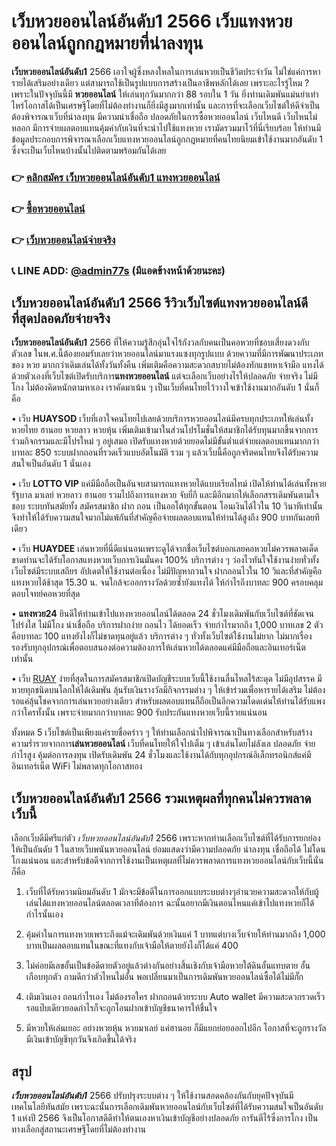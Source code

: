 # เว็บหวยออนไลน์อันดับ1 2566 เว็บแทงหวยออนไลน์ถูกกฎหมายที่น่าลงทุน
**เว็บหวยออนไลน์อันดับ1** 2566 เอาใจผู้ซึ่งหลงใหลในการเล่นหวยเป็นชีวิตประจำวัน ไม่ใช่แค่การหารายได้เสริมอย่างเดียว แต่สามารถใช้เป็นรูปแบบการสร้างเป็นอาชีพหลักได้เลย เพราะอะไรรู้ไหม ? เพราะในปัจจุบันนี้มี **หวยออนไลน์** ให้เล่นทุกวันมากกว่า 88 รอบใน 1 วัน ยิ่งท่านเดิมพันแม่นยำเท่าไหร่โอกาสได้เป็นเศรษฐีโดยที่ไม่ต้องทำงานก็ยิ่งมีสูงมากเท่านั้น และการที่จะเลือกเว็บไซต์ให้ดีจำเป็นต้องพิจารณาเว็บที่น่าลงทุน มีความน่าเชื่อถือ ปลอดภัยในการซื้อหวยออนไลน์ เว็บไหนดี เว็บไหนไม่หลอก มีการจ่ายผลตอบแทนคุ้มค่ากับเงินที่จะนำไปใช้แทงหวย เรามัดรวมมาไว้ที่นี่เรียบร้อย ให้ท่านมีข้อมูลประกอบการพิจารณาเลือกเว็บแทงหวยออนไลน์ถูกกฎหมายที่คนไทยนิยมเข้าใช้งานมากอันดับ 1 ซึ่งจะเป็นเว็บไหนบ้างนั้นไปติดตามพร้อมกันได้เลย

### 👉 [คลิกสมัคร เว็บหวยออนไลน์อันดับ1 แทงหวยออนไลน์](https://ruay77s.com/%e0%b8%a7%e0%b8%b4%e0%b8%98%e0%b8%b5%e0%b8%aa%e0%b8%a1%e0%b8%b1%e0%b8%84%e0%b8%a3%e0%b8%aa%e0%b8%a1%e0%b8%b2%e0%b8%8a%e0%b8%b4%e0%b8%81-ruay/)
### 👉 [ซื้อหวยออนไลน์](https://atom.io/themes/%E0%B8%8B%E0%B8%B7%E0%B9%89%E0%B8%AD%E0%B8%AB%E0%B8%A7%E0%B8%A2%E0%B8%AD%E0%B8%AD%E0%B8%99%E0%B9%84%E0%B8%A5%E0%B8%99%E0%B9%8C%20%E0%B9%80%E0%B8%A7%E0%B9%87%E0%B8%9A%20ruay%20%E0%B9%81%E0%B8%97%E0%B8%87%E0%B8%AB%E0%B8%A7%E0%B8%A2%E0%B8%AD%E0%B8%B1%E0%B8%99%E0%B8%94%E0%B8%B1%E0%B8%9A%201)
### 👉 [เว็บหวยออนไลน์จ่ายจริง](https://atom.io/themes/%E0%B9%80%E0%B8%A7%E0%B9%87%E0%B8%9A%E0%B8%AB%E0%B8%A7%E0%B8%A2%E0%B8%AD%E0%B8%AD%E0%B8%99%E0%B9%84%E0%B8%A5%E0%B8%99%E0%B9%8C%E0%B8%88%E0%B9%88%E0%B8%B2%E0%B8%A2%E0%B8%88%E0%B8%A3%E0%B8%B4%E0%B8%87%20%E0%B8%AA%E0%B8%A1%E0%B8%B1%E0%B8%84%E0%B8%A3%E0%B9%81%E0%B8%97%E0%B8%87%E0%B8%AB%E0%B8%A7%E0%B8%A2%E0%B8%9F%E0%B8%A3%E0%B8%B5%E0%B8%A3%E0%B8%B1%E0%B8%9A%E0%B8%9B%E0%B8%A3%E0%B8%B0%E0%B8%81%E0%B8%B1%E0%B8%99%E0%B8%84%E0%B8%A7%E0%B8%B2%E0%B8%A1%E0%B8%9B%E0%B8%A5%E0%B8%AD%E0%B8%94%E0%B8%A0%E0%B8%B1%E0%B8%A2)
### 📞 LINE ADD: [@admin77s](https://line.me/ti/p/~@admin77s) (มีแอดข้างหน้าด้วยนะคะ)


## เว็บหวยออนไลน์อันดับ1 2566 รีวิวเว็บไซต์แทงหวยออนไลน์ดีที่สุดปลอดภัยจ่ายจริง
**เว็บหวยออนไลน์อันดับ1** 2566 ที่ให้ความรู้สึกอุ่นใจไร้กังวลกับคนเป็นคอหวยที่ชอบเสี่ยงดวงกับตัวเลข ในพ.ศ.นี้ต้องยอมรับเลยว่าหวยออนไลน์มาแรงแซงทุกรูปแบบ ด้วยความที่มีการพัฒนาประเภทของ หวย มากกว่าเดิมเล่นได้ทั้งวันทั้งคืน เพิ่มเติมคือความสะดวกสบายไม่ต้องทักแชทหาเจ้ามือ แทงได้ด้วยตัวเองที่เว็บไซต์เปิดรับบริการ**แทงหวยออนไลน์** แต่จะเลือกเว็บอย่างไรให้ปลอดภัย จ่ายจริง ไม่มีโกง ไม่ต้องคิดหนักตามหาเอง เราคัดมาเน้น ๆ เป็นเว็บที่คนไทยไว้วางใจเข้าใช้งานมากอันดับ 1 นั่นก็คือ

•	เว็บ **HUAYSOD** เว็บที่เอาใจคนไทยไปเลยด้วยบริการหวยออนไลน์มีครบทุกประเภทให้เล่นทั้ง หวยไทย ฮานอย หวยลาว หวยหุ้น เพิ่มเติมเข้ามาในส่วนโปรโมชั่นให้สมาชิกได้รับทุนมากขึ้นจากการร่วมกิจกรรมและมีโปรใหม่ ๆ อยู่เสมอ เปิดรับแทงหวยด้วยยอดไม่มีขั้นต่ำแต่จ่ายผลตอบแทนมากกว่าบาทละ 850 ระบบฝากถอนที่รวดเร็วแบบอัตโนมัติ รวม ๆ แล้วเว็บนี้คือถูกจริตคนไทยจึงได้รับความสนใจเป็นอันดับ 1 นั่นเอง

•	เว็บ **LOTTO VIP** แค่มีมือถือเป็นอันจบสามารถแทงหวยได้แบบเรียลไทม์ เปิดให้ท่านได้เล่นทั้งหวยรัฐบาล มาเลย์ หวยลาว ฮานอย รวมไปถึงการแทงหวย จับยี่กี และมีอีกมากให้เลือกสรรเดิมพันตามใจชอบ ระบบทันสมัยทั้ง สมัครสมาชิก ฝาก ถอน เป็นออโต้ทุกขั้นตอน โอนเงินได้ไวใน 10 วินาทีเท่านั้น จึงทำให้ได้รับความสนใจมากไม่แพ้กันที่สำคัญคือจ่ายผลตอบแทนให้ท่านได้สูงถึง 900 บาทกันเลยทีเดียว

•	เว็บ  **HUAYDEE** เล่นหวยที่นี่ดีแน่นอนเพราะดูได้จากชื่อเว็บไซต์บอกเลยคอหวยไม่ควรพลาดเด็ดขาดท่านจะได้รับโอกาสแทงหวยเว็บการเงินมั่นคง 100% บริการต่าง ๆ ว่องไวทันใจใช้งานง่ายทั่วทั้งเว็บไซต์มีระบบเสถียร อัปเดตให้ใช้งานต่อเนื่อง ไม่มีปัญหากวนใจ ฝากถอนไวใน 10 วิและที่สำคัญคือแทงหวยได้ช้าสุด 15.30 น. จนใกล้จะออกรางวัลด้วยซ้ำยังแทงได้ ให้กำไรถึงบาทละ 900 ครอบคลุมตอบโจทย์คอหวยที่สุด

•	**แทงหวย24** ยินดีให้ท่านเข้าไปแทงหวยออนไลน์ได้ตลอด 24 ชั่วโมงเดิมพันกับเว็บไซต์ที่ชัดเจนโปร่งใส ไม่มีโกง น่าเชื่อถือ บริการฝากง่าย ถอนไว ได้ยอดเร็ว จ่ายกำไรมากถึง 1,000 บาทเลข 2 ตัวคือบาทละ 100 แทงยังไงก็ไม่ขาดทุนอยู่แล้ว บริการต่าง ๆ ทั่วทั้งเว็บไซต์ใช้งานไม่ยาก ไม่มากเรื่อง รองรับทุกอุปกรณ์เพื่อตอบสนองต่อความต้องการให้เล่นหวยได้ตลอดแค่มีมือถือและอินเทอร์เน็ตเท่านั้น

•	เว็บ [RUAY](https://ruay77s.com/) ง่ายที่สุดในการสมัครสมาชิกเปิดบัญชีระบบเว็บนี้ใช้งานลื่นไหลไร้สะดุด ไม่มีอุปสรรค มีหวยทุกชนิดบนโลกให้ได้เดิมพัน ลุ้นรับเงินรางวัลมีกิจกรรมต่าง ๆ ให้เข้าร่วมเพื่อหารายได้เสริม ไม่ต้องรอแค่ลุ้นโชคจากการเล่นหวยอย่างเดียว สำหรับผลตอบแทนก็ถือเป็นอีกความโดดเด่นให้ท่านได้รับแพงกว่าใครทั้งนั้น เพราะจ่ายมากกว่าบาทละ 900 รับประกันแทงหวยเว็บนี้รวยแน่นอน

ทั้งหมด 5 เว็บไซต์เป็นเพียงแค่รายชื่อคร่าว ๆ ให้ท่านเลือกนำไปพิจารณาเป็นทางเลือกสำหรับสร้างความร่ำรวยจากการ**เล่นหวยออนไลน์** เว็บที่คนไทยให้ใจไปเต็ม ๆ เข้าเล่นโดยไม่ลังเล ปลอดภัย จ่ายกำไรสูง คุ้มต่อการลงทุน เปิดรับเดิมพัน 24 ชั่วโมงและใช้งานได้กับทุกอุปกรณ์อิเล็กทรอนิกส์แค่มีอินเทอร์เน็ต WiFi ไม่พลาดทุกโอกาสทอง



## เว็บหวยออนไลน์อันดับ1 2566 รวมเหตุผลที่ทุกคนไม่ควรพลาดเว็บนี้
เลือกเว็บดีมีศรีแก่ตัว *เว็บหวยออนไลน์อันดับ1* 2566 เพราะหากท่านเลือกเว็บไซต์ที่ได้รับการยกย่องให้เป็นอันดับ 1 ในสายเว็บพนันหวยออนไลน์ ย่อมแสดงว่ามีความปลอดภัย น่าลงทุน เชื่อถือได้ ไม่โดนโกงแน่นอน และสำหรับข้อดีจากการใช้งานเป็นเหตุผลที่ไม่ควรพลาดการแทงหวยออนไลน์กับเว็บนี้นั่นก็คือ

1.	เว็บที่ได้รับความนิยมอันดับ 1 มักจะมีข้อดีในการออกแบบระบบต่างๆอำนวยความสะดวกให้กับผู้เล่นได้แทงหวยออนไลน์ตลอดเวลาที่ต้องการ ฉะนั้นอยากมีเงินตอนไหนแค่เข้าไปแทงหวยก็ได้กำไรนั้นเอง

2.	คุ้มค่าในการแทงหวยเพราะถึงแม้จะเดิมพันด้วยเงินแค่ 1 บาทแต่บางเว็บจ่ายให้ท่านมากถึง 1,000 บาทเป็นผลตอบแทนในขณะที่แทงกับเจ้ามือให้ตายยังไงก็ได้แค่ 400

3.	ไม่ค่อยมีเลขอั้นเป็นข้อดีตายตัวอยู่แล้วต่างกันอย่างสิ้นเชิงกับเจ้ามือหวยใต้ดินอั้นแทบตาย อั้นเกือบทุกตัว ถามดีกว่าตัวไหนไม่อั้น พอเปลี่ยนมาเป็นการเดิมพันหวยออนไลน์ซื้อได้ไม่มีกั๊ก

4.	เติมเงินเอง ถอนกำไรเอง ไม่ต้องรอใคร ฝากถอนด้วยระบบ Auto wallet มีความสะดวกรวดเร็ว รอแป๊บเดียวยอดกำไรก็จะถูกโอนฝากเข้าบัญชีธนาคารให้ชื่นใจ

5.	มีหวยให้เล่นเยอะ อย่างหวยหุ้น หวยมาเลย์ แค่ฮานอย ก็มีแยกย่อยออกไปอีก โอกาสที่จะถูกรางวัลมีเงินเข้าบัญชีทุกวันจึงเกิดขึ้นได้จริง

## สรุป
***เว็บหวยออนไลน์อันดับ1*** 2566 ปรับปรุงระบบต่าง ๆ ให้ใช้งานสอดคล้องกันกับยุคปัจจุบันมีเทคโนโลยีทันสมัย เพราะฉะนั้นการเลือกเดิมพันหวยออนไลน์กับเว็บไซต์ที่ได้รับความสนใจเป็นอันดับ 1 แห่งปี 2566 จึงเป็นโอกาสดีดีทำให้ตนเองหาเงินเข้าบัญชีอย่างปลอดภัย การันตีไร้ซึ่งการโกง เป็นทางเลือกสู่สถานะเศรษฐีโดยที่ไม่ต้องทำงาน 
